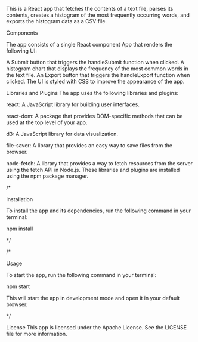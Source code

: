 This is a React app that fetches the contents of a text file, parses its contents, creates a histogram of the most frequently occurring words, and exports the histogram data as a CSV file.

Components

The app consists of a single React component App that renders the following UI:

A Submit button that triggers the handleSubmit function when clicked.
A histogram chart that displays the frequency of the most common words in the text file.
An Export button that triggers the handleExport function when clicked.
The UI is styled with CSS to improve the appearance of the app.


Libraries and Plugins
The app uses the following libraries and plugins:

react: A JavaScript library for building user interfaces.

react-dom: A package that provides DOM-specific methods that can be used at the top level of your app.

d3: A JavaScript library for data visualization.

file-saver: A library that provides an easy way to save files from the browser.

node-fetch: A library that provides a way to fetch resources from the server using the fetch API in Node.js.
These libraries and plugins are installed using the npm package manager.

/*  

Installation

To install the app and its dependencies, run the following command in your terminal:

npm install  

*/

/*

Usage

To start the app, run the following command in your terminal:

npm start

This will start the app in development mode and open it in your default browser.

*/

License
This app is licensed under the Apache License. See the LICENSE file for more information.
